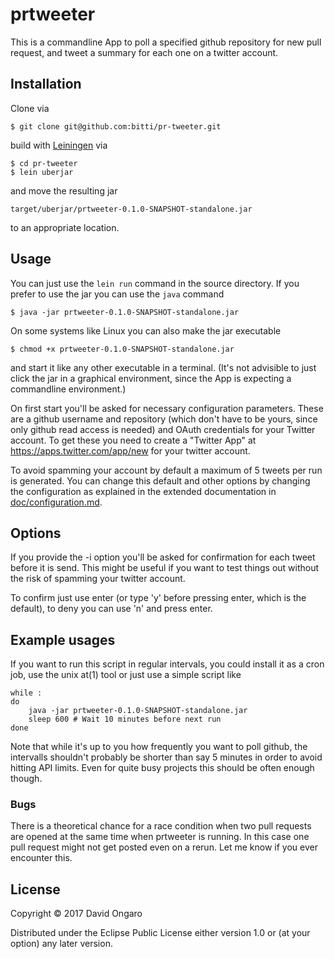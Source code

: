 # prtweeter

This is a commandline App to poll a specified github repository for
new pull request, and tweet a summary for each one on a twitter
account.

## Installation

Clone via

    $ git clone git@github.com:bitti/pr-tweeter.git

build with [Leiningen](https://leiningen.org) via

    $ cd pr-tweeter
    $ lein uberjar

and move the resulting jar

    target/uberjar/prtweeter-0.1.0-SNAPSHOT-standalone.jar

to an appropriate location.

## Usage

You can just use the `lein run` command in the source directory. If
you prefer to use the jar you can use the `java` command

    $ java -jar prtweeter-0.1.0-SNAPSHOT-standalone.jar

On some systems like Linux you can also make the jar executable

    $ chmod +x prtweeter-0.1.0-SNAPSHOT-standalone.jar

and start it like any other executable in a terminal. (It's not
advisible to just click the jar in a graphical environment, since the
App is expecting a commandline environment.)

On first start you'll be asked for necessary configuration parameters.
These are a github username and repository (which don't have to be
yours, since only github read access is needed) and OAuth credentials
for your Twitter account. To get these you need to create a "Twitter
App" at https://apps.twitter.com/app/new for your twitter account.

To avoid spamming your account by default a maximum of 5 tweets per
run is generated. You can change this default and other options by
changing the configuration as explained in the extended documentation
in [doc/configuration.md](doc/configuration.md).

## Options

If you provide the -i option you'll be asked for confirmation for each
tweet before it is send. This might be useful if you want to test
things out without the risk of spamming your twitter account.

To confirm just use enter (or type 'y' before pressing enter, which is
the default), to deny you can use 'n' and press enter.

## Example usages

If you want to run this script in regular intervals, you could install
it as a cron job, use the unix at(1) tool or just use a simple script
like

    while :
    do
        java -jar prtweeter-0.1.0-SNAPSHOT-standalone.jar
        sleep 600 # Wait 10 minutes before next run
    done

Note that while it's up to you how frequently you want to poll github,
the intervalls shouldn't probably be shorter than say 5 minutes in
order to avoid hitting API limits. Even for quite busy projects this
should be often enough though.

### Bugs

There is a theoretical chance for a race condition when two pull
requests are opened at the same time when prtweeter is running. In
this case one pull request might not get posted even on a rerun. Let
me know if you ever encounter this.

## License

Copyright © 2017 David Ongaro

Distributed under the Eclipse Public License either version 1.0 or (at
your option) any later version.
